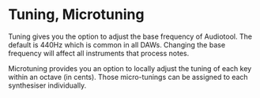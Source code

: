 # Tuning, Microtuning

Tuning gives you the option to adjust the base frequency of Audiotool.
The default is 440Hz which is common in all DAWs. Changing the base
frequency will affect all instruments that process notes.

Microtuning provides you an option to locally adjust the tuning of each
key within an octave (in cents). Those micro-tunings can be assigned to
each synthesiser individually.
